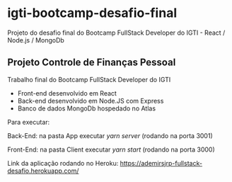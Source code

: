 # igti-bootcamp-desafio-final
Projeto do desafio final do Bootcamp FullStack Developer do IGTI - React / Node.js / MongoDb

## Projeto Controle de Finanças Pessoal

Trabalho final do Bootcamp FullStack Developer do IGTI

- Front-end desenvolvido em React
- Back-end desenvolvido em Node.JS com Express
- Banco de dados MongoDb hospedado no Atlas

Para executar:

Back-End: na pasta App executar _yarn server_ (rodando na porta 3001)

Front-End: na pasta Client executar _yarn start_ (rodando na porta 3000)

Link da aplicação rodando no Heroku:
https://ademirsjrp-fullstack-desafio.herokuapp.com/

